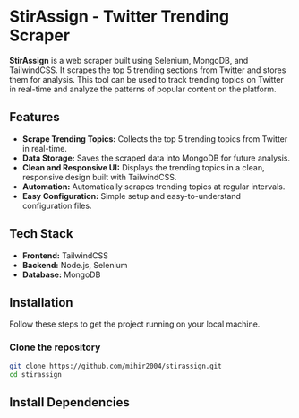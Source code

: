 # StirAssign - Twitter Trending Scraper

**StirAssign** is a web scraper built using Selenium, MongoDB, and TailwindCSS. It scrapes the top 5 trending sections from Twitter and stores them for analysis. This tool can be used to track trending topics on Twitter in real-time and analyze the patterns of popular content on the platform.

## Features

- **Scrape Trending Topics:** Collects the top 5 trending topics from Twitter in real-time.
- **Data Storage:** Saves the scraped data into MongoDB for future analysis.
- **Clean and Responsive UI:** Displays the trending topics in a clean, responsive design built with TailwindCSS.
- **Automation:** Automatically scrapes trending topics at regular intervals.
- **Easy Configuration:** Simple setup and easy-to-understand configuration files.

## Tech Stack

- **Frontend:** TailwindCSS
- **Backend:** Node.js, Selenium
- **Database:** MongoDB

## Installation

Follow these steps to get the project running on your local machine.

### Clone the repository

```bash
git clone https://github.com/mihir2004/stirassign.git
cd stirassign
```

## Install Dependencies
